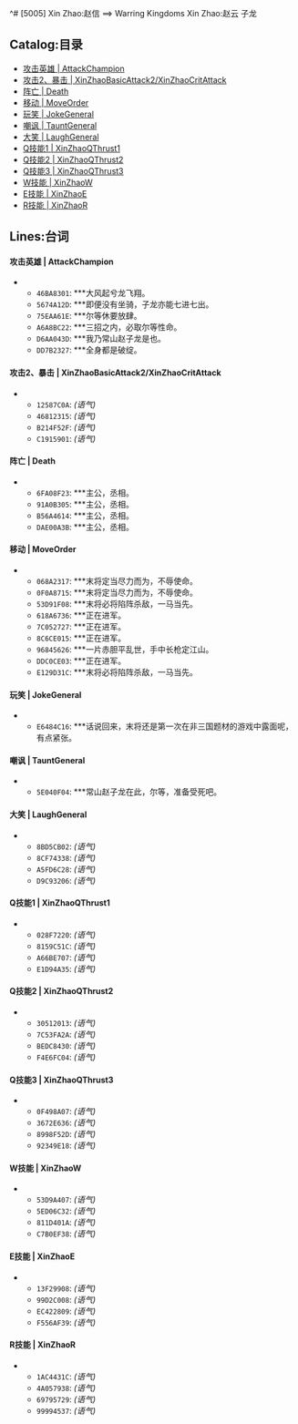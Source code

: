^# [5005] Xin Zhao:赵信 ==> Warring Kingdoms Xin Zhao:赵云 子龙

## Catalog:目录
* [攻击英雄 | AttackChampion](#攻击英雄--AttackChampion)
* [攻击2、暴击 | XinZhaoBasicAttack2/XinZhaoCritAttack](#攻击2暴击--XinZhaoBasicAttack2XinZhaoCritAttack)
* [阵亡 | Death](#阵亡--Death)
* [移动 | MoveOrder](#移动--MoveOrder)
* [玩笑 | JokeGeneral](#玩笑--JokeGeneral)
* [嘲讽 | TauntGeneral](#嘲讽--TauntGeneral)
* [大笑 | LaughGeneral](#大笑--LaughGeneral)
* [Q技能1 | XinZhaoQThrust1](#Q技能1--XinZhaoQThrust1)
* [Q技能2 | XinZhaoQThrust2](#Q技能2--XinZhaoQThrust2)
* [Q技能3 | XinZhaoQThrust3](#Q技能3--XinZhaoQThrust3)
* [W技能 | XinZhaoW](#W技能--XinZhaoW)
* [E技能 | XinZhaoE](#E技能--XinZhaoE)
* [R技能 | XinZhaoR](#R技能--XinZhaoR)

## Lines:台词
#### 攻击英雄 | AttackChampion
- - `46BA8301`: ***大风起兮龙飞翔。
  - `5674A12D`: ***即便没有坐骑，子龙亦能七进七出。
  - `75EAA61E`: ***尔等休要放肆。
  - `A6A8BC22`: ***三招之内，必取尔等性命。
  - `D6AA043D`: ***我乃常山赵子龙是也。
  - `DD7B2327`: ***全身都是破绽。

#### 攻击2、暴击 | XinZhaoBasicAttack2/XinZhaoCritAttack
- - `12587C0A`: *(语气)*
  - `46812315`: *(语气)*
  - `B214F52F`: *(语气)*
  - `C1915901`: *(语气)*

#### 阵亡 | Death
- - `6FA08F23`: ***主公，丞相。
  - `91A0B305`: ***主公，丞相。
  - `B56A4614`: ***主公，丞相。
  - `DAE00A3B`: ***主公，丞相。

#### 移动 | MoveOrder
- - `068A2317`: ***末将定当尽力而为，不辱使命。
  - `0F0A8715`: ***末将定当尽力而为，不辱使命。
  - `53D91F08`: ***末将必将陷阵杀敌，一马当先。
  - `618A6736`: ***正在进军。
  - `7C052727`: ***正在进军。
  - `8C6CE015`: ***正在进军。
  - `96845626`: ***一片赤胆平乱世，手中长枪定江山。
  - `DDC0CE03`: ***正在进军。
  - `E129D31C`: ***末将必将陷阵杀敌，一马当先。

#### 玩笑 | JokeGeneral
- - `E6484C16`: ***话说回来，末将还是第一次在非三国题材的游戏中露面呢，有点紧张。

#### 嘲讽 | TauntGeneral
- - `5E040F04`: ***常山赵子龙在此，尔等，准备受死吧。

#### 大笑 | LaughGeneral
- - `8BD5CB02`: *(语气)*
  - `8CF74338`: *(语气)*
  - `A5FD6C28`: *(语气)*
  - `D9C93206`: *(语气)*

#### Q技能1 | XinZhaoQThrust1
- - `028F7220`: *(语气)*
  - `8159C51C`: *(语气)*
  - `A66BE707`: *(语气)*
  - `E1D94A35`: *(语气)*

#### Q技能2 | XinZhaoQThrust2
- - `30512013`: *(语气)*
  - `7C53FA2A`: *(语气)*
  - `BEDC8430`: *(语气)*
  - `F4E6FC04`: *(语气)*

#### Q技能3 | XinZhaoQThrust3
- - `0F498A07`: *(语气)*
  - `3672E636`: *(语气)*
  - `8998F52D`: *(语气)*
  - `92349E18`: *(语气)*

#### W技能 | XinZhaoW
- - `53D9A407`: *(语气)*
  - `5ED06C32`: *(语气)*
  - `811D401A`: *(语气)*
  - `C7B0EF38`: *(语气)*

#### E技能 | XinZhaoE
- - `13F29908`: *(语气)*
  - `99D2C008`: *(语气)*
  - `EC422809`: *(语气)*
  - `F556AF39`: *(语气)*

#### R技能 | XinZhaoR
- - `1AC4431C`: *(语气)*
  - `4A057938`: *(语气)*
  - `69795729`: *(语气)*
  - `99994537`: *(语气)*